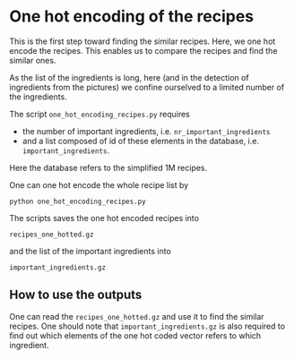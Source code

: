 # One hot encoding of the recipes

This is the first step toward finding the similar recipes. Here, we one hot encode the recipes. This enables us to compare the recipes and find the similar ones.

As the list of the ingredients is long, here (and in the detection of ingredients from the pictures) we confine ourselved to a limited number of the ingredients. 

The script ```one_hot_encoding_recipes.py``` requires 
* the number of important ingredients, i.e. ```nr_important_ingredients``` 
* and a list composed of id of these elements in the database, i.e. ```important_ingredients```. 

Here the database refers to the simplified 1M recipes.

One can one hot encode the whole recipe list by

```
python one_hot_encoding_recipes.py
```

The scripts saves the one hot encoded recipes into 

```
recipes_one_hotted.gz
```

and the list of the important ingredients into

```
important_ingredients.gz
```

## How to use the outputs
One can read the ```recipes_one_hotted.gz``` and use it to find the similar recipes. One should note that ```important_ingredients.gz``` is also required to find out which elements of the one hot coded vector refers to which ingredient.

